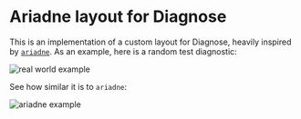 # Ariadne layout for Diagnose

This is an implementation of a custom layout for Diagnose, heavily inspired by [`ariadne`](https://github.com/zesterer/ariadne).
As an example, here is a random test diagnostic:

![real world example](https://raw.githubusercontent.com/Mesabloo/diagnose/custom-layouts/assets/real-world-example-unicode.png)

See how similar it is to `ariadne`:

![ariadne example](https://raw.githubusercontent.com/zesterer/ariadne/12759f0b5caa3963de73b899a6bbd9010d0a76f1/misc/example.png)
